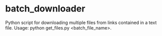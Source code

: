 # batch_downloader
Python script for downloading multiple files from links contained in a text file.
Usage: python get_files.py <batch_file_name>.
